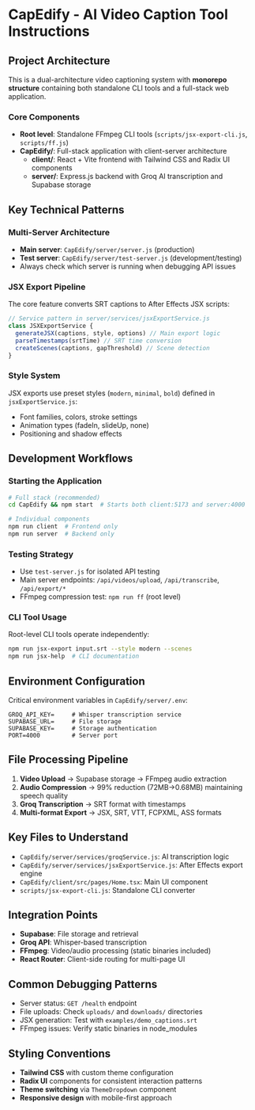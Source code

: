# CapEdify - AI Video Caption Tool Instructions

## Project Architecture
This is a dual-architecture video captioning system with **monorepo structure** containing both standalone CLI tools and a full-stack web application.

### Core Components
- **Root level**: Standalone FFmpeg CLI tools (`scripts/jsx-export-cli.js`, `scripts/ff.js`)
- **CapEdify/**: Full-stack application with client-server architecture
  - **client/**: React + Vite frontend with Tailwind CSS and Radix UI components
  - **server/**: Express.js backend with Groq AI transcription and Supabase storage

## Key Technical Patterns

### Multi-Server Architecture
- **Main server**: `CapEdify/server/server.js` (production)
- **Test server**: `CapEdify/server/test-server.js` (development/testing)
- Always check which server is running when debugging API issues

### JSX Export Pipeline
The core feature converts SRT captions to After Effects JSX scripts:
```javascript
// Service pattern in server/services/jsxExportService.js
class JSXExportService {
  generateJSX(captions, style, options) // Main export logic
  parseTimestamps(srtTime) // SRT time conversion
  createScenes(captions, gapThreshold) // Scene detection
}
```

### Style System
JSX exports use preset styles (`modern`, `minimal`, `bold`) defined in `jsxExportService.js`:
- Font families, colors, stroke settings
- Animation types (fadeIn, slideUp, none)
- Positioning and shadow effects

## Development Workflows

### Starting the Application
```bash
# Full stack (recommended)
cd CapEdify && npm start  # Starts both client:5173 and server:4000

# Individual components
npm run client  # Frontend only
npm run server  # Backend only
```

### Testing Strategy
- Use `test-server.js` for isolated API testing
- Main server endpoints: `/api/videos/upload`, `/api/transcribe`, `/api/export/*`
- FFmpeg compression test: `npm run ff` (root level)

### CLI Tool Usage
Root-level CLI tools operate independently:
```bash
npm run jsx-export input.srt --style modern --scenes
npm run jsx-help  # CLI documentation
```

## Environment Configuration
Critical environment variables in `CapEdify/server/.env`:
```
GROQ_API_KEY=     # Whisper transcription service
SUPABASE_URL=     # File storage
SUPABASE_KEY=     # Storage authentication
PORT=4000         # Server port
```

## File Processing Pipeline
1. **Video Upload** → Supabase storage → FFmpeg audio extraction
2. **Audio Compression** → 99% reduction (72MB→0.68MB) maintaining speech quality
3. **Groq Transcription** → SRT format with timestamps
4. **Multi-format Export** → JSX, SRT, VTT, FCPXML, ASS formats

## Key Files to Understand
- `CapEdify/server/services/groqService.js`: AI transcription logic
- `CapEdify/server/services/jsxExportService.js`: After Effects export engine
- `CapEdify/client/src/pages/Home.tsx`: Main UI component
- `scripts/jsx-export-cli.js`: Standalone CLI converter

## Integration Points
- **Supabase**: File storage and retrieval
- **Groq API**: Whisper-based transcription
- **FFmpeg**: Video/audio processing (static binaries included)
- **React Router**: Client-side routing for multi-page UI

## Common Debugging Patterns
- Server status: `GET /health` endpoint
- File uploads: Check `uploads/` and `downloads/` directories
- JSX generation: Test with `examples/demo_captions.srt`
- FFmpeg issues: Verify static binaries in node_modules

## Styling Conventions
- **Tailwind CSS** with custom theme configuration
- **Radix UI** components for consistent interaction patterns
- **Theme switching** via `ThemeDropdown` component
- **Responsive design** with mobile-first approach
